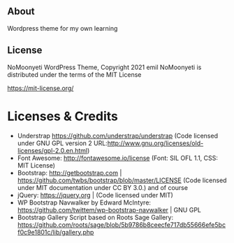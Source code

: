 ## About

Wordpress theme for my own learning

## License

NoMoonyeti WordPress Theme, Copyright 2021 emil
NoMoonyeti is distributed under the terms of the MIT License

https://mit-license.org/

# Licenses & Credits

- Understrap https://github.com/understrap/understrap (Code licensed under GNU GPL version 2 URL:http://www.gnu.org/licenses/old-licenses/gpl-2.0.en.html)
- Font Awesome: http://fontawesome.io/license (Font: SIL OFL 1.1, CSS: MIT License)
- Bootstrap: http://getbootstrap.com | https://github.com/twbs/bootstrap/blob/master/LICENSE (Code licensed under MIT documentation under CC BY 3.0.)
  and of course
- jQuery: https://jquery.org | (Code licensed under MIT)
- WP Bootstrap Navwalker by Edward McIntyre: https://github.com/twittem/wp-bootstrap-navwalker | GNU GPL
- Bootstrap Gallery Script based on Roots Sage Gallery: https://github.com/roots/sage/blob/5b9786b8ceecfe717db55666efe5bcf0c9e1801c/lib/gallery.php
